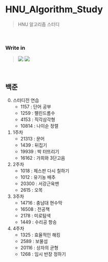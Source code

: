 # HNU_Algorithm_Study <br>
> HNU 알고리즘 스터디 <br>
<br>

### Write in <br>
><img src="https://img.shields.io/badge/Python-3766AB?style=flat-square&logo=Python&logoColor=white"/></a> <img src="https://img.shields.io/badge/C++-00599C?style=flat-square&logo=c%2B%2B&Color=white"/> 

<br>

백준
---
0. 스터디전 연습
    + 1157 : 단어 공부
    + 1259 : 팰린드롬수
    + 4153 : 직각삼각형
    + 10814 : 나이순 정렬
1. 1주차
    + 21313 : 문어
    + 1439 : 뒤집기
    + 19939 : 박 터뜨리기
    + 16162 : 가희와 3단고음
2. 2주차
    + 1018 : 체스판 다시 칠하기
    + 1012 : 유기농 배추
    + 20300 : 서강근육맨
    + 2615 : 오목
3. 3주차
    + 14716 : 충남대 현수막
    + 16508 : 전공책
    + 2178 : 미로탐색
    + 1449 : 수리공 항승
4. 4주차
    + 1325 : 효율적인 해킹
    + 2589 : 보물섬
    + 20116 : 상자의 균형
    + 1268 : 임시 반장 정하기
